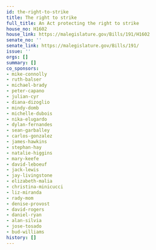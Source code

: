 ```yaml
---
id: the-right-to-strike
title: The right to strike
full_title: An Act protecting the right to strike
house_no: H1602
house_link: https://malegislature.gov/Bills/191/H1602
senate_no: ''
senate_link: https://malegislature.gov/Bills/191/
issue: ''
orgs: []
summary: []
co_sponsors:
- mike-connolly
- ruth-balser
- michael-brady
- peter-capano
- julian-cyr
- diana-dizoglio
- mindy-domb
- michelle-dubois
- nika-elugardo
- dylan-fernandes
- sean-garballey
- carlos-gonzalez
- james-hawkins
- stephan-hay
- natalie-higgins
- mary-keefe
- david-leboeuf
- jack-lewis
- jay-livingstone
- elizabeth-malia
- christina-minicucci
- liz-miranda
- rady-mom
- denise-provost
- david-rogers
- daniel-ryan
- alan-silvia
- jose-tosado
- bud-williams
history: []
---
```

